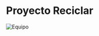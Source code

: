 # Proyecto Reciclar 
![Equipo](https://github.com/Martin-Roberto-lecuona/Porfolio/assets/79217570/0ba39f7b-8afb-4da0-a3eb-5da50a624554)
